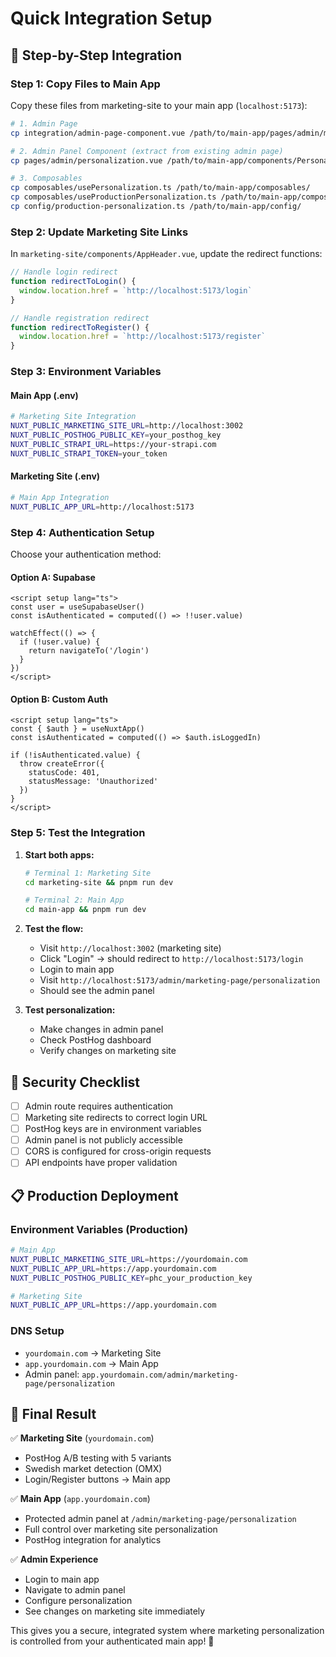 # Quick Integration Setup

## 🚀 **Step-by-Step Integration**

### **Step 1: Copy Files to Main App**

Copy these files from marketing-site to your main app (`localhost:5173`):

```bash
# 1. Admin Page
cp integration/admin-page-component.vue /path/to/main-app/pages/admin/marketing-page/personalization.vue

# 2. Admin Panel Component (extract from existing admin page)
cp pages/admin/personalization.vue /path/to/main-app/components/PersonalizationAdminPanel.vue

# 3. Composables
cp composables/usePersonalization.ts /path/to/main-app/composables/
cp composables/useProductionPersonalization.ts /path/to/main-app/composables/
cp config/production-personalization.ts /path/to/main-app/config/
```

### **Step 2: Update Marketing Site Links**

In `marketing-site/components/AppHeader.vue`, update the redirect functions:

```typescript
// Handle login redirect
function redirectToLogin() {
  window.location.href = `http://localhost:5173/login`
}

// Handle registration redirect
function redirectToRegister() {
  window.location.href = `http://localhost:5173/register`
}
```

### **Step 3: Environment Variables**

#### Main App (.env)
```bash
# Marketing Site Integration
NUXT_PUBLIC_MARKETING_SITE_URL=http://localhost:3002
NUXT_PUBLIC_POSTHOG_PUBLIC_KEY=your_posthog_key
NUXT_PUBLIC_STRAPI_URL=https://your-strapi.com
NUXT_PUBLIC_STRAPI_TOKEN=your_token
```

#### Marketing Site (.env)
```bash
# Main App Integration
NUXT_PUBLIC_APP_URL=http://localhost:5173
```

### **Step 4: Authentication Setup**

Choose your authentication method:

#### Option A: Supabase
```vue
<script setup lang="ts">
const user = useSupabaseUser()
const isAuthenticated = computed(() => !!user.value)

watchEffect(() => {
  if (!user.value) {
    return navigateTo('/login')
  }
})
</script>
```

#### Option B: Custom Auth
```vue
<script setup lang="ts">
const { $auth } = useNuxtApp()
const isAuthenticated = computed(() => $auth.isLoggedIn)

if (!isAuthenticated.value) {
  throw createError({
    statusCode: 401,
    statusMessage: 'Unauthorized'
  })
}
</script>
```

### **Step 5: Test the Integration**

1. **Start both apps:**
   ```bash
   # Terminal 1: Marketing Site
   cd marketing-site && pnpm run dev
   
   # Terminal 2: Main App
   cd main-app && pnpm run dev
   ```

2. **Test the flow:**
   - Visit `http://localhost:3002` (marketing site)
   - Click "Login" → should redirect to `http://localhost:5173/login`
   - Login to main app
   - Visit `http://localhost:5173/admin/marketing-page/personalization`
   - Should see the admin panel

3. **Test personalization:**
   - Make changes in admin panel
   - Check PostHog dashboard
   - Verify changes on marketing site

## 🔐 **Security Checklist**

- [ ] Admin route requires authentication
- [ ] Marketing site redirects to correct login URL
- [ ] PostHog keys are in environment variables
- [ ] Admin panel is not publicly accessible
- [ ] CORS is configured for cross-origin requests
- [ ] API endpoints have proper validation

## 📋 **Production Deployment**

### **Environment Variables (Production)**
```bash
# Main App
NUXT_PUBLIC_MARKETING_SITE_URL=https://yourdomain.com
NUXT_PUBLIC_APP_URL=https://app.yourdomain.com
NUXT_PUBLIC_POSTHOG_PUBLIC_KEY=phc_your_production_key

# Marketing Site  
NUXT_PUBLIC_APP_URL=https://app.yourdomain.com
```

### **DNS Setup**
- `yourdomain.com` → Marketing Site
- `app.yourdomain.com` → Main App
- Admin panel: `app.yourdomain.com/admin/marketing-page/personalization`

## 🎯 **Final Result**

✅ **Marketing Site** (`yourdomain.com`)
- PostHog A/B testing with 5 variants
- Swedish market detection (OMX)
- Login/Register buttons → Main app

✅ **Main App** (`app.yourdomain.com`)
- Protected admin panel at `/admin/marketing-page/personalization`
- Full control over marketing site personalization
- PostHog integration for analytics

✅ **Admin Experience**
- Login to main app
- Navigate to admin panel
- Configure personalization
- See changes on marketing site immediately

This gives you a secure, integrated system where marketing personalization is controlled from your authenticated main app! 🚀
